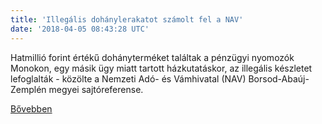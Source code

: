 ```yaml
---
title: 'Illegális dohánylerakatot számolt fel a NAV'
date: '2018-04-05 08:43:28 UTC'
---
```


Hatmillió forint értékű dohányterméket találtak a pénzügyi nyomozók Monokon, egy másik ügy miatt tartott házkutatáskor, az illegális készletet lefoglalták - közölte a Nemzeti Adó- és Vámhivatal (NAV) Borsod-Abaúj-Zemplén megyei sajtóreferense.


[Bővebben](https://ift.tt/2q77029)
